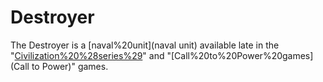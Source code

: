 # Destroyer

The Destroyer is a [naval%20unit](naval unit) available late in the "[Civilization%20%28series%29](Civilization)" and "[Call%20to%20Power%20games](Call to Power)" games.